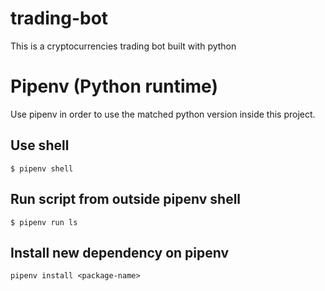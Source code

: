 # trading-bot
This is a cryptocurrencies trading bot built with python



# Pipenv (Python runtime)

Use pipenv in order to use the matched python version inside this project.

## Use shell

```
$ pipenv shell
```

## Run script from outside pipenv shell

```
$ pipenv run ls
```

## Install new dependency on pipenv

```
pipenv install <package-name>
```

